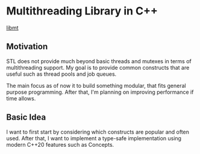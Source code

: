 # Multithreading Library in C++
[libmt](https://github.com/afsong/libmt)

## Motivation
STL does not provide much beyond basic threads and mutexes in terms of multithreading support. My goal is to provide common constructs that are useful such as thread pools and job queues.

The main focus as of now it to build something modular, that fits general purpose programming. After that, I'm planning on improving performance if time allows.

## Basic Idea
I want to first start by considering which constructs are popular and often used. After that, I want to implement a type-safe implementation using modern C++20 features such as Concepts.
